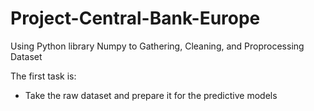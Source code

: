 # Project-Central-Bank-Europe

Using Python library Numpy to Gathering, Cleaning, and Proprocessing Dataset 

The first task is:
 * Take the raw dataset and prepare it for the predictive models
   

 
